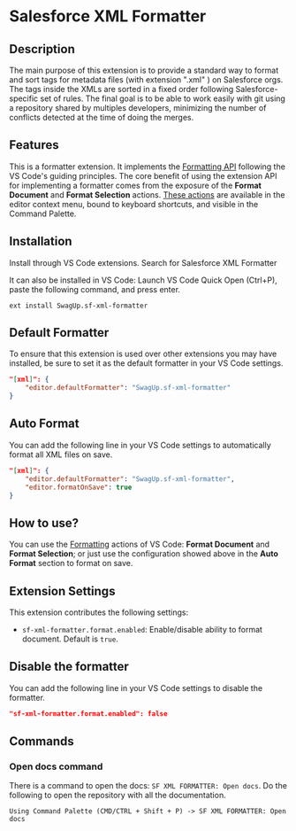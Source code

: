 # Salesforce XML Formatter

## Description

The main purpose of this extension is to provide a standard way to format and sort tags for metadata files (with extension ".xml" ) on Salesforce orgs. The tags inside the XMLs are sorted in a fixed order following Salesforce-specific set of rules. The final goal is to be able to work easily with git using a repository shared by multiples developers, minimizing the number of conflicts detected at the time of doing the merges.

## Features

This is a formatter extension. It implements the [Formatting API](https://code.visualstudio.com/blogs/2016/11/15/formatters-best-practices#_the-formatting-api) following the VS Code's guiding principles.
The core benefit of using the extension API for implementing a formatter comes from the exposure of the **Format Document** and **Format Selection** actions. [These actions](<(https://code.visualstudio.com/docs/editor/codebasics#_formatting)>) are available in the editor context menu, bound to keyboard shortcuts, and visible in the Command Palette.

## Installation

Install through VS Code extensions. Search for Salesforce XML Formatter

It can also be installed in VS Code: Launch VS Code Quick Open (Ctrl+P), paste the following command, and press enter.

```
ext install SwagUp.sf-xml-formatter
```

## Default Formatter

To ensure that this extension is used over other extensions you may have installed, be sure to set it as the default formatter in your VS Code settings.

```json
"[xml]": {
    "editor.defaultFormatter": "SwagUp.sf-xml-formatter"
}
```

## Auto Format

You can add the following line in your VS Code settings to automatically format all XML files on save.

```json
"[xml]": {
    "editor.defaultFormatter": "SwagUp.sf-xml-formatter",
    "editor.formatOnSave": true
}
```

## How to use?

You can use the [Formatting](https://code.visualstudio.com/docs/editor/codebasics#_formatting) actions of VS Code: **Format Document** and **Format Selection**; or just use the configuration showed above in the **Auto Format** section to format on save.

## Extension Settings

This extension contributes the following settings:

- `sf-xml-formatter.format.enabled`: Enable/disable ability to format document. Default is `true`.

## Disable the formatter

You can add the following line in your VS Code settings to disable the formatter.

```json
"sf-xml-formatter.format.enabled": false
```

## Commands

### Open docs command

There is a command to open the docs:
`SF XML FORMATTER: Open docs`. Do the following to open the repository with all the documentation.

```
Using Command Palette (CMD/CTRL + Shift + P) -> SF XML FORMATTER: Open docs
```
